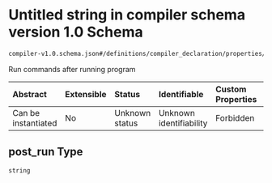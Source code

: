 # Untitled string in compiler schema version 1.0 Schema

```txt
compiler-v1.0.schema.json#/definitions/compiler_declaration/properties/post_run
```

Run commands after running program

| Abstract            | Extensible | Status         | Identifiable            | Custom Properties | Additional Properties | Access Restrictions | Defined In                                                                            |
| :------------------ | :--------- | :------------- | :---------------------- | :---------------- | :-------------------- | :------------------ | :------------------------------------------------------------------------------------ |
| Can be instantiated | No         | Unknown status | Unknown identifiability | Forbidden         | Allowed               | none                | [compiler-v1.0.schema.json*](../out/compiler-v1.0.schema.json "open original schema") |

## post_run Type

`string`
